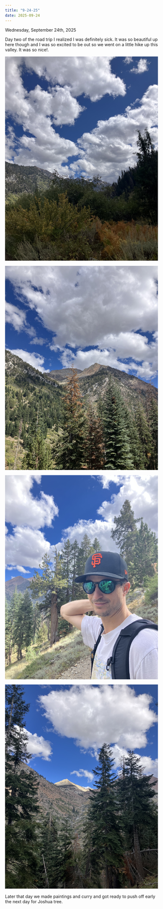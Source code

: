 ```yaml
---
title: "9-24-25"
date: 2025-09-24
---
```

Wednesday, September 24th, 2025

Day two of the road trip I realized I was definitely sick. It was so beautiful up here though and I was so excited to be out so we went on a little hike up this valley. It was so nice!.

![Image 1](./IMG_6353.jpeg)

![Image 2](./IMG_6356.jpeg)

![Image 3](./IMG_6358.jpeg)

![Image 4](./IMG_6360.jpeg)

Later that day we made paintings and curry and got ready to push off early the next day for Joshua tree.
